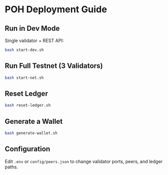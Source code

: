 # POH Deployment Guide

## Run in Dev Mode

Single validator + REST API:
```bash
bash start-dev.sh
```

## Run Full Testnet (3 Validators)

```bash
bash start-net.sh
```

## Reset Ledger

```bash
bash reset-ledger.sh
```

## Generate a Wallet

```bash
bash generate-wallet.sh
```

## Configuration

Edit `.env` or `config/peers.json` to change validator ports, peers, and ledger paths.